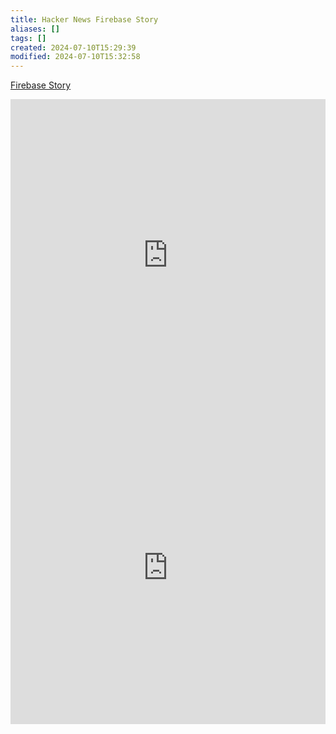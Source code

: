 ```yaml
---
title: Hacker News Firebase Story
aliases: []
tags: []
created: 2024-07-10T15:29:39
modified: 2024-07-10T15:32:58
---
```


[Firebase Story](https://github.com/breadboard-ai/breadboard/blob/main/packages/visual-editor/src/boards/hacker-news-firebase-story-from-id.ts)

<iframe src="https://breadboard-ai.web.app/?board=https://raw.githubusercontent.com/breadboard-ai/breadboard/main/packages/breadboard-web/public/graphs/hacker-news-firebase-story-from-id.json&embed" style="width: 100%; height: 500px; border: 0;"></iframe>
<iframe src="https://breadboard-ai.web.app/?board=https://raw.githubusercontent.com/breadboard-ai/breadboard/main/packages/breadboard-web/public/graphs/hacker-news-firebase-story-from-id.json" style="width: 100%; height: 500px; border: 0;"></iframe>
